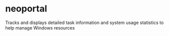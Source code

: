 # neoportal
Tracks and displays detailed task information and system usage statistics to help manage Windows resources
